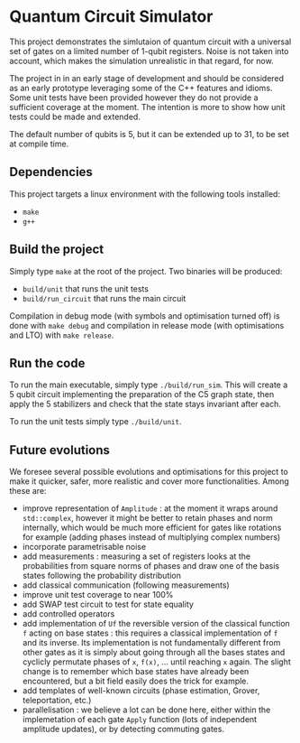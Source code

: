 # Quantum Circuit Simulator

This project demonstrates the simlutaion of quantum circuit with a universal set of gates on a limited number of 1-qubit registers.
Noise is not taken into account, which makes the simulation unrealistic in that regard, for now.

The project in in an early stage of development and should be considered as an early prototype leveraging some of the C++ features and idioms.
Some unit tests have been provided however they do not provide a sufficient coverage at the moment.
The intention is more to show how unit tests could be made and extended.

The default number of qubits is 5, but it can be extended up to 31, to be set at compile time.


## Dependencies

This project targets a linux environment with the following tools installed:
   - `make`
   - `g++`


## Build the project

Simply type `make` at the root of the project.
Two binaries will be produced:
   - `build/unit` that runs the unit tests
   - `build/run_circuit` that runs the main circuit

Compilation in debug mode (with symbols and optimisation turned off) is done with `make debug` and compilation in release mode (with optimisations and LTO) with `make release`.


## Run the code

To run the main executable, simply type `./build/run_sim`.
This will create a 5 qubit circuit implementing the preparation of the C5 graph state, then apply the 5 stabilizers and check that the state stays invariant after each.

To run the unit tests simply type `./build/unit`.


## Future evolutions

We foresee several possible evolutions and optimisations for this project to make it quicker, safer, more realistic and cover more functionalities.
Among these are:
   - improve representation of `Amplitude` : at the moment it wraps around `std::complex`, however it might be better to retain phases and norm internally, which would be much more efficient for gates like rotations for example (adding phases instead of multiplying complex numbers)
   - incorporate parametrisable noise
   - add measurements : measuring a set of registers looks at the probabilities from square norms of phases and draw one of the basis states following the probability distribution
   - add classical communication (following measurements)
   - improve unit test coverage to near 100%
   - add SWAP test circuit to test for state equality
   - add controlled operators
   - add implementation of `Uf` the reversible version of the classical function `f` acting on base states : this requires a classical implementation of `f` and its inverse. Its implementation is not fundamentally different from other gates as it is simply about going through all the bases states and cyclicly permutate phases of `x`, `f(x)`, ... until reaching `x` again. The slight change is to remember which base states have already been encountered, but a bit field easily does the trick for example.
   - add templates of well-known circuits (phase estimation, Grover, teleportation, etc.)
   - parallelisation : we believe a lot can be done here, either within the implemetation of each gate `Apply` function (lots of independent amplitude updates), or by detecting commuting gates.
